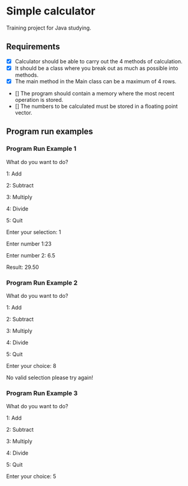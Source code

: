 # Simple calculator
Training project for Java studying.

## Requirements

* [x] Calculator should be able to carry out the 4 methods of calculation.
* [x] It should be a class where you break out as much as possible into methods.
* [x] The main method in the Main class can be a maximum of 4 rows.
* [] The program should contain a memory where the most recent operation is stored. 
* [] The numbers to be calculated must be stored in a floating point vector. 

## Program run examples
### Program Run Example 1

What do you want to do?

1: Add

2: Subtract

3: Multiply

4: Divide

5: Quit

Enter your selection: 1


Enter number 1:23

Enter number 2: 6.5

Result: 29.50


### Program Run Example 2

What do you want to do?

1: Add

2: Subtract

3: Multiply

4: Divide

5: Quit

Enter your choice: 8

No valid selection please try again!

### Program Run Example 3

What do you want to do?


1: Add

2: Subtract

3: Multiply

4: Divide

5: Quit

Enter your choice: 5
